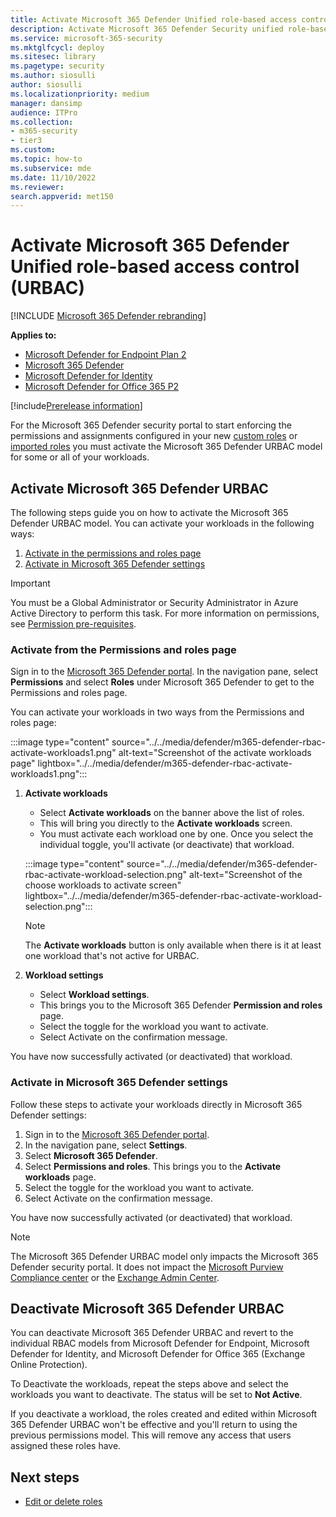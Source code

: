 ```yaml
---
title: Activate Microsoft 365 Defender Unified role-based access control (URBAC)
description: Activate Microsoft 365 Defender Security unified role-based access control(URBAC)
ms.service: microsoft-365-security
ms.mktglfcycl: deploy
ms.sitesec: library
ms.pagetype: security
ms.author: siosulli
author: siosulli
ms.localizationpriority: medium
manager: dansimp
audience: ITPro
ms.collection: 
- m365-security
- tier3
ms.custom: 
ms.topic: how-to
ms.subservice: mde
ms.date: 11/10/2022
ms.reviewer: 
search.appverid: met150
---
```


# Activate Microsoft 365 Defender Unified role-based access control (URBAC)

[!INCLUDE [Microsoft 365 Defender rebranding](../../includes/microsoft-defender.md)]

**Applies to:**

- [Microsoft Defender for Endpoint Plan 2](https://go.microsoft.com/fwlink/?linkid=2154037)
- [Microsoft 365 Defender](https://go.microsoft.com/fwlink/?linkid=2118804)
- [Microsoft Defender for Identity](https://go.microsoft.com/fwlink/?LinkID=2198108)
- [Microsoft Defender for Office 365 P2](https://go.microsoft.com/fwlink/?LinkID=2158212)

[!include[Prerelease information](../../includes/prerelease.md)]

For the Microsoft 365 Defender security portal to start enforcing the permissions and assignments configured in your new [custom roles](create-custom-rbac-roles.md) or [imported roles](import-rbac-roles.md) you must activate the Microsoft 365 Defender URBAC model for some or all of your workloads.

## Activate Microsoft 365 Defender URBAC

The following steps guide you on how to activate the Microsoft 365 Defender URBAC model. You can activate your workloads in the following ways:

1. [Activate in the permissions and roles page](#activate-from-the-permissions-and-roles-page)
2. [Activate in Microsoft 365 Defender settings](#activate-in-microsoft-365-defender-settings)

> [!IMPORTANT]
> You must be a Global Administrator or Security Administrator in Azure Active Directory to perform this task. For more information on permissions, see [Permission pre-requisites](../defender/manage-rbac.md#permissions-pre-requisites).

### Activate from the Permissions and roles page

Sign in to the [Microsoft 365 Defender portal](https://security.microsoft.com). In the navigation pane, select **Permissions** and select **Roles** under Microsoft 365 Defender to get to the Permissions and roles page.

You can activate your workloads in two ways from the Permissions and roles page:

:::image type="content" source="../../media/defender/m365-defender-rbac-activate-workloads1.png" alt-text="Screenshot of the activate workloads page" lightbox="../../media/defender/m365-defender-rbac-activate-workloads1.png":::

1. **Activate workloads**
    - Select **Activate workloads** on the banner above the list of roles.
    - This will bring you directly to the **Activate workloads** screen.
    - You must activate each workload one by one. Once you select the individual toggle, you'll activate (or deactivate) that workload.

    :::image type="content" source="../../media/defender/m365-defender-rbac-activate-workload-selection.png" alt-text="Screenshot of the choose workloads to activate screen" lightbox="../../media/defender/m365-defender-rbac-activate-workload-selection.png":::

    > [!NOTE]
    > The **Activate workloads** button is only available when there is it at least one workload that's not active for URBAC.

2. **Workload settings**
    - Select **Workload settings**.
    - This brings you to the Microsoft 365 Defender **Permission and roles** page.
    - Select the toggle for the workload you want to activate.
    - Select Activate on the confirmation message.

You have now successfully activated (or deactivated) that workload.

### Activate in Microsoft 365 Defender settings

Follow these steps to activate your workloads directly in Microsoft 365 Defender settings:

1. Sign in to the [Microsoft 365 Defender portal](https://security.microsoft.com).
2. In the navigation pane, select **Settings**.
3. Select **Microsoft 365 Defender**.
4. Select **Permissions and roles**. This brings you to the **Activate workloads** page.
5. Select the toggle for the workload you want to activate.
6. Select Activate on the confirmation message.

You have now successfully activated (or deactivated) that workload.

> [!NOTE]
> The Microsoft 365 Defender URBAC model only impacts the Microsoft 365 Defender security portal. It does not impact the [Microsoft Purview Compliance center](https://compliance.microsoft.com) or the [Exchange Admin Center](https://admin.exchange.microsoft.com).

## Deactivate Microsoft 365 Defender URBAC

You can deactivate Microsoft 365 Defender URBAC and revert to the individual RBAC models from Microsoft Defender for Endpoint, Microsoft Defender for Identity, and Microsoft Defender for Office 365 (Exchange Online Protection).

To Deactivate the workloads, repeat the steps above and select the workloads you want to deactivate. The status will be set to **Not Active**.

If you deactivate a workload, the roles created and edited within Microsoft 365 Defender URBAC won't be effective and you'll return to using the previous permissions model. This will remove any access that users assigned these roles have.

## Next steps

- [Edit or delete roles](edit-delete-rbac-roles.md)
